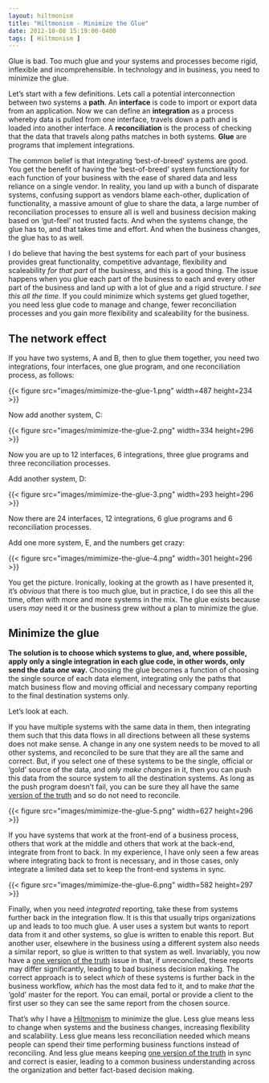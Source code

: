 ```yaml
---
layout: hiltmonism
title: "Hiltmonism - Minimize the Glue"
date: 2012-10-08 15:19:00-0400
tags: [ Hiltmonism ]
---
```


Glue is bad. Too much glue and your systems and processes become rigid, inflexible and incomprehensible. In technology and in business, you need to minimize the glue.

Let’s start with a few definitions. Lets call a potential interconnection between two systems a **path**. An **interface** is code to import or export data from an application. Now we can define an **integration** as a process whereby data is pulled from one interface, travels down a path and is loaded into another interface. A **reconciliation** is the process of checking that the data that travels along paths matches in both systems. **Glue** are programs that implement integrations.

The common belief is that integrating ‘best-of-breed’ systems are good. You get the benefit of having the ‘best-of-breed’ system functionality for each function of your business with the ease of shared data and less reliance on a single vendor. In reality, you land up with a bunch of disparate systems, confusing support as vendors blame each-other, duplication of functionality, a massive amount of glue to share the data, a large number of reconciliation processes to ensure all is well and business decision making based on ‘gut-feel’ not trusted facts. And when the systems change, the glue has to, and that takes time and effort. And when the business changes, the glue has to as well.

I do believe that having the best systems for each part of your business provides great functionality, competitive advantage, flexibility and scaleability *for that part* of the business, and this is a good thing. The issue happens when you glue each part of the business to each and every other part of the business and land up with a lot of glue and a rigid structure. *I see this all the time.* If you could minimize which systems get glued together, you need less glue code to manage and change, fewer reconciliation processes and you gain more flexibility and scaleability for the business.

## The network effect

If you have two systems, A and B, then to glue them together, you need two integrations, four interfaces, one glue program, and one reconciliation process, as follows:

{{< figure src="images/mimimize-the-glue-1.png" width=487 height=234 >}}

Now add another system, C:

{{< figure src="images/mimimize-the-glue-2.png" width=334 height=296 >}}

Now you are up to 12 interfaces, 6 integrations, three glue programs and three reconciliation processes.

Add another system, D:

{{< figure src="images/mimimize-the-glue-3.png" width=293 height=296 >}}

Now there are 24 interfaces, 12 integrations, 6 glue programs and 6 reconciliation processes.

Add one more system, E, and the numbers get crazy:

{{< figure src="images/mimimize-the-glue-4.png" width=301 height=296 >}}

You get the picture. Ironically, looking at the growth as I have presented it, it’s *obvious* that there is too much glue, but in practice, I do see this all the time, often with more and more systems in the mix. The glue exists because users *may* need it or the business grew without a plan to minimize the glue.

## Minimize the glue

**The solution is to choose which systems to glue, and, where possible, apply only a single integration in each glue code, in other words, only send the data *one* way.** Choosing the glue becomes a function of choosing the single source of each data element, integrating only the paths that match business flow and moving official and necessary company reporting to the final destination systems only.

Let’s look at each.

If you have multiple systems with the same data in them, then integrating them such that this data flows in all directions between all these systems does not make sense. A change in any one system needs to be moved to all other systems, and reconciled to be sure that they are all the same and correct. But, if you select one of these systems to be the single, official or ‘gold’ source of the data, and *only make changes* in it, then you can push this data from the source system to all the destination systems. As long as the push program doesn’t fail, you can be sure they all have the same [version of the truth](https://hiltmon.com/blog/2011/12/23/hiltmonism-one-version-of-the-truth/) and so do not need to reconcile.

{{< figure src="images/mimimize-the-glue-5.png" width=627 height=296 >}}

If you have systems that work at the front-end of a business process, others that work at the middle and others that work at the back-end, integrate from front to back. In my experience, I have only seen a few areas where integrating back to front is necessary, and in those cases, only integrate a limited data set to keep the front-end systems in sync.

{{< figure src="images/mimimize-the-glue-6.png" width=582 height=297 >}}

Finally, when you need *integrated* reporting, take these from systems further back in the integration flow. It is this that usually trips organizations up and leads to too much glue. A user uses a system but wants to report data from it and other systems, so glue is written to enable this report. But another user, elsewhere in the business using a different system also needs a similar report, so glue is written to that system as well. Invariably, you now have a [one version of the truth](https://hiltmon.com/blog/2011/12/23/hiltmonism-one-version-of-the-truth/) issue in that, if unreconciled, these reports may differ significantly, leading to bad business decision making. The correct approach is to select *which* of these systems is further back in the business workflow, *which* has the most data fed to it, and to make *that* the ‘gold’ master for the report. You can email, portal or provide a client to the first user so they can see the same report from the chosen source.

That’s why I have a [Hiltmonism](https://hiltmon.com/blog/categories/hiltmonism/) to minimize the glue. Less glue means less to change when systems and the business changes, increasing flexibility and scalability. Less glue means less reconciliation needed which means people can spend their time performing business functions instead of reconciling. And less glue means keeping [one version of the truth](https://hiltmon.com/blog/2011/12/23/hiltmonism-one-version-of-the-truth/) in sync and correct is easier, leading to a common business understanding across the organization and better fact-based decision making.
